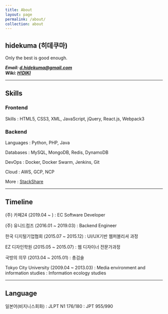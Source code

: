 ```yaml
---
title: About
layout: page
permalink: /about/
collection: about
---
```


## hidekuma (히데쿠마)
Only the best is good enough.

***Email: [d.hidekuma@gmail.com](mailto:d.hidekuma.gmail.com)***<br/>
***Wiki: [H!DIKI](https://hidiki.github.io/)***

---
## Skills
### Frontend
Skills
: HTML5, CSS3, XML, JavaScript, jQuery, React.js, Webpack3

### Backend 

Languages
: Python, PHP, Java

Databases
: MySQL, MongoDB, Redis, DynamoDB

DevOps
: Docker, Docker Swarm, Jenkins, Git

Cloud
: AWS, GCP, NCP

More
: [StackShare](https://stackshare.io/hidekuma/stack)

---
## Timeline
(주) 카페24 (2019.04 ~ )
: EC Software Developer

(주) 유니드컴즈 (2016.01 ~ 2019.03)
: Backend Engineer

한국 디지털기업협회 (2015.07 ~ 2015.12)
: UI/UX기반 웹퍼블리셔 과정

EZ 디자인학원 (2015.05 ~ 2015.07)
: 웹 디자이너 전문가과정

국방의 의무 (2013.04 ~ 2015.01)
: 총검술 

Tokyo City University (2009.04 ~ 2013.03)
: Media environment and information studies
: Information ecology studies

---
## Language
일본어(비지니스회화)
: JLPT N1 176/180
: JPT 955/990
